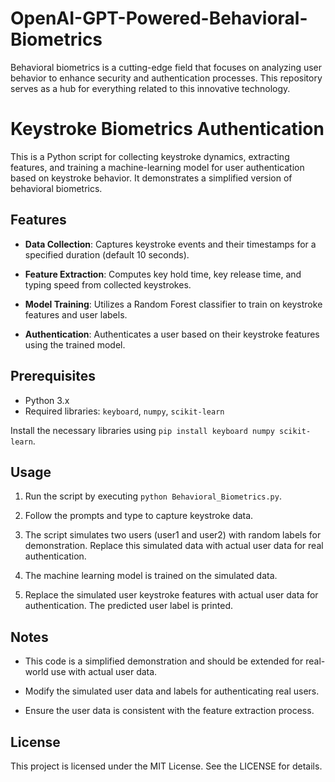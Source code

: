 # OpenAI-GPT-Powered-Behavioral-Biometrics
Behavioral biometrics is a cutting-edge field that focuses on analyzing user behavior to enhance security and authentication processes. This repository serves as a hub for everything related to this innovative technology.

# Keystroke Biometrics Authentication

This is a Python script for collecting keystroke dynamics, extracting features, and training a machine-learning model for user authentication based on keystroke behavior. It demonstrates a simplified version of behavioral biometrics.

## Features

- **Data Collection**: Captures keystroke events and their timestamps for a specified duration (default 10 seconds).

- **Feature Extraction**: Computes key hold time, key release time, and typing speed from collected keystrokes.

- **Model Training**: Utilizes a Random Forest classifier to train on keystroke features and user labels.

- **Authentication**: Authenticates a user based on their keystroke features using the trained model.

## Prerequisites

- Python 3.x
- Required libraries: `keyboard`, `numpy`, `scikit-learn`

Install the necessary libraries using `pip install keyboard numpy scikit-learn`.

## Usage

1. Run the script by executing `python Behavioral_Biometrics.py`.

2. Follow the prompts and type to capture keystroke data.

3. The script simulates two users (user1 and user2) with random labels for demonstration. Replace this simulated data with actual user data for real authentication.

4. The machine learning model is trained on the simulated data.

5. Replace the simulated user keystroke features with actual user data for authentication. The predicted user label is printed.

## Notes

- This code is a simplified demonstration and should be extended for real-world use with actual user data.

- Modify the simulated user data and labels for authenticating real users.

- Ensure the user data is consistent with the feature extraction process.

## License

This project is licensed under the MIT License. See the LICENSE for details.

